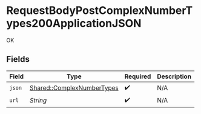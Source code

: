 # RequestBodyPostComplexNumberTypes200ApplicationJSON

OK


## Fields

| Field                                                                   | Type                                                                    | Required                                                                | Description                                                             |
| ----------------------------------------------------------------------- | ----------------------------------------------------------------------- | ----------------------------------------------------------------------- | ----------------------------------------------------------------------- |
| `json`                                                                  | [Shared::ComplexNumberTypes](../../models/shared/complexnumbertypes.md) | :heavy_check_mark:                                                      | N/A                                                                     |
| `url`                                                                   | *String*                                                                | :heavy_check_mark:                                                      | N/A                                                                     |